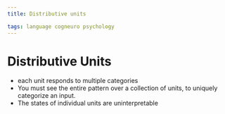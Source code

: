 ```yaml
---
title: Distributive units

tags: language cogneuro psychology 
---
```


# Distributive Units
- each unit responds to multiple categories
- You must see the entire pattern over a collection of units, to uniquely categorize an input.
- The states of individual units are uninterpretable






































